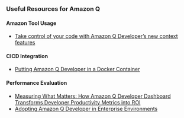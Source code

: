 ### Useful Resources for Amazon Q
#### Amazon Tool Usage
- [Take control of your code with Amazon Q Developer’s new context features](https://aws.amazon.com/blogs/devops/amazon-q-developers-new-context-features/)

#### CICD Integration
- [Putting Amazon Q Developer in a Docker Container](https://community.aws/content/2uZYCp6BNJJgBaRnw3Nie6i8r0l/putting-amazon-q-developer-in-a-docker-container)

#### Performance Evaluation
- [Measuring What Matters: How Amazon Q Developer Dashboard Transforms Developer Productivity Metrics into ROI](https://repost.aws/articles/AR66UuBq5KTWaas0Zl1UF7Yg/measuring-what-matters-how-amazon-q-developer-dashboard-transforms-developer-productivity-metrics-into-roi)
-  [Adopting Amazon Q Developer in Enterprise Environments](https://aws.amazon.com/blogs/devops/adopting-amazon-q-developer-in-enterprise-environments/)
